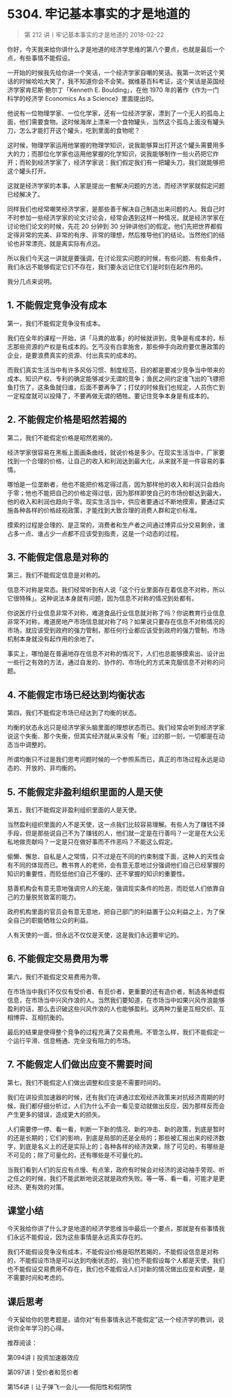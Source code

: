 # 5304. 牢记基本事实的才是地道的
> 第 212 讲丨牢记基本事实的才是地道的
2018-02-22

你好，今天我来给你讲什么才是地道的经济学思维的第八个要点，也就是最后一个点，有些事情不能假设。

一开始的时候我先给你讲一个笑话，一个经济学家自嘲的笑话。我第一次听这个笑话的时候哈哈大笑了，我不知道你会不会笑。据维基百科考证，这个笑话是英国经济学家肯尼斯·鲍尔丁「Kenneth E. Boulding」，在他 1970 年的著作《作为一门科学的经济学 Economics As a Science》里面提出的。

他说有一位物理学家、一位化学家，还有一位经济学家，漂到了一个无人的孤岛上面，他们需要食物。这时候海岸上漂来一个食物罐头，当然这个孤岛上面没有罐头刀，怎么才能打开这个罐头，吃到里面的食物呢？

这时候，物理学家运用他掌握的物理学知识，说我能够算出打开这个罐头需要用多大的力；而那位化学家也运用他掌握的化学知识，说我能够制作一些火药把它炸开；而轮到经济学家了，经济学家说：我们假定我们有一把罐头刀，我们就能够把这个罐头打开。

这就是经济学家的本事。人家是提出一套解决问题的方法，而经济学家就假定问题已经解决了。

同样我们也经常嘲笑经济学家，是那些善于解决自己制造出来问题的人。我自己时不时参加一些经济学家的论文讨论会，经常会遇到这样一种情况，就是经济学家在讨论他们论文的时候，先花 20 分钟到 30 分钟讲他们的假定。他们先把世界都假定得非常的完美、非常的有序、非常的理想，然后推导他们的结论。当然他们的结论也非常漂亮，就是离实际有点远。

所以我们今天这一讲就是要强调，在讨论现实问题的时候，有些问题、有些条件，我们永远不能够假定它们不存在，我们要永远记住它们是时刻在起作用的。

我分几点来说明。

## 1. 不能假定竞争没有成本
第一，我们不能假定竞争没有成本。

我们在全年的课程一开始，讲「马粪的故事」的时候就讲到，竞争是有成本的，标志那些资源的产权是有成本的。乞丐没有白拿施舍，那些伸手向政府要优惠政策的企业，是要浪费真实的资源、付出真实的成本的。

而我们真实生活当中有许多风俗习惯、制度规范，目的都是要减少竞争当中带来的成本。知识产权、专利的确定能够减少无谓的竞争；渔民之间约定谁飞出的飞镖把鱼打伤了，这条鱼就归谁，后面不要再争了；打仗的时候我们也规定，人员伤亡到一定程度就可以投降了，不要再做无谓的牺牲。要记住竞争本身是有成本的。

## 2. 不能假定价格是昭然若揭的
第二，我们不能假定价格是昭然若揭的。

经济学家很容易在黑板上面画条曲线，就说价格是多少。在现实生活当中，厂家要找到一个合理的价格，让自己的收入和利润达到最大化，从来就不是一件容易的事情。

哪怕是一位垄断者，他也不能把价格定得过高，因为那样他的收入和利润只会趋向于零；他也不能把自己的价格定得过低，因为那样即使自己的市场份额达到最大，他的收入和利润也趋向于零。现实生活当中，供应者要通过不断地摸索，要通过实施各种各样的价格歧视政策，才能找到大致合理的消费人群和定价标准。

摸索的过程是合理的、是正常的，消费者和生产者之间通过博弈瓜分交易剩余，谁占多一点、谁占少一点都不应该受到指责，这是一个动态的过程。

## 3. 不能假定信息是对称的
第三，我们不能假定信息是对称的。

信息不对称是常态。我们经常听到有人说「这个行业里面存在着信息不对称，所以它很特殊」。这种说法本身就有问题，因为信息不对称的情况到处都有。

你说医疗行业信息非常不对称，难道食品行业信息就对称了吗？你说教育行业信息非常不对称，难道房地产市场信息就对称了吗？如果说只要存在信息不对称情况的市场，就应该受到政府的强力管制，那任何行业都应该受到政府的强力管制，市场机制本身就没有起作用的余地了。

事实上，哪怕是在普遍地存在信息不对称的情况下，人们也总能够摸索出、设计出一些行之有效的方法，通过自发的、协作的、市场化的方式来克服信息不对称的问题。

## 4. 不能假定市场已经达到均衡状态
第四，我们不能假定市场已经达到了均衡的状态。

均衡的状态永远只是经济学家头脑里面的理想状态而已。我们经常会听到经济学家说这个失衡、那个失衡，但其实经济就从来没有「衡」过的那一刻，一切都是在动态当中调整的。

所谓均衡只不过是我们思考问题时候的一个参照系而已，真正的市场过程永远是动态的、开放的、非均衡的。

## 5. 不能假定非盈利组织里面的人是天使
第五，我们不能假定非盈利组织里面的人是天使。

当然盈利组织里面的人不是天使，这一点我们比较容易理解。有些人为了赚钱不择手段，但是那些说自己不为了赚钱的人，他们就一定是在行善吗？一定是在大公无私地做贡献吗？一定是只在做好事而不作恶吗？不能这么假定。

偷懒、懈怠、自私是人之常情，只不过是在不同的约束制度下面，这种人的天性会有不同的体现而已。教书育人的老师，会有意无意地过分强调他们自己已经掌握的知识的重要性，而贬低他们自己不懂的、还不掌握的知识的重要性。

慈善机构会有意无意地强调穷人的无能，强调现实条件的险恶，而贬低人们依靠自己的力量脱贫致富的能力。

政府机构里面的官员会有意无意地，把自己部门的利益置于公众利益之上，为了保全自己的职能牺牲公众的利益。

人有天使的一面，但永远不仅仅是天使，这是我们永远要牢记的。

## 6. 不能假定交易费用为零
第六，我们不能假定交易费用为零。

在市场当中我们不仅仅有受价者、有觅价者，更重要的还有造价者，制造各种虚假信息，在市场当中兴风作浪的人。当然我们要知道，在市场当中如果兴风作浪能够盈利的话，那么去识破这些兴风作浪的人也能够盈利。这两种力量是互相交织、互相博弈、互相抗衡的。

最后的结果是使得整个竞争的过程充满了交易费用。不管怎么样，我们不能假定一个运行平滑、信息畅通、完全没有阻力的市场。

## 7. 不能假定人们做出应变不需要时间
第七，我们不能假定人们做出调整和应变是不需要时间的。

我们在讲投资加速器的时候，还有我们在讲通过宏观经济政策来对抗经济周期的时候，我们都仔细分析过，人们为什么不会一看见变动就做出反应，因为那样反而会产生更多的错误，造成更大的损失。

人们需要停一停、看一看，判断一下新的情况、新的冲击、新的政策，到底是暂时的还是长期的；它们的影响，到底是局部的还是全局的；那些被汇报出来的经济数字，到底是名义上的还是实际上的；各种各样的经济效果，除了可见的，有哪些是不可见的；除了可量化的，还有哪些是不可量化的。

当我们看到人们的反应有点慢、有点笨，政府有时候会对经济的波动袖手旁观、听之任之的时候，我们不能武断地说这就是政府失败。等一等、看一看，可能才是更经济、更有效的对策。

## 课堂小结
今天我给你讲了什么才是地道的经济学思维当中最后一个要点，那就是有些事情我们永远不能假设，因为这些事情是永远真实存在的。

我们不能假设竞争没有成本，不能假设价格是昭然若揭的，不能假设信息是对称的，不能假设市场是可以达到均衡状态的，我们也不能假设每个人都是天使，我们也不能假设交易费用不存在，我们也不能假设人们对新的情况做出应变和调整，是不需要时间和考虑的。

## 课后思考
今天留给你的思考题是，请你对“有些事情永远不能假定”这一个经济学的教训，说说你全年学习的心得。

推荐阅读：

第094讲丨投资加速器效应

第097讲丨受价者和觅价者

第154讲丨让子弹飞一会儿——假阳性和假阴性





